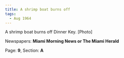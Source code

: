 ```yaml
---  
title: A shrimp boat burns off  
tags:  
  - Aug 1964  
---  
```

  
A shrimp boat burns off Dinner Key. [Photo]  
  
Newspapers: **Miami Morning News or The Miami Herald**  
  
Page: **9**, Section: **A** 
